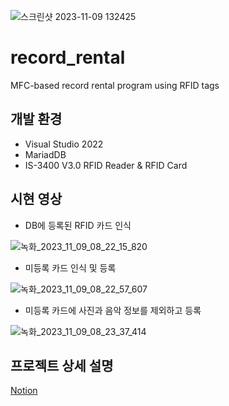 ![스크린샷 2023-11-09 132425](https://github.com/oz971124/record_rental/assets/121711809/7d6aca2d-25f5-453d-86c1-706c0e121537)

# record_rental
MFC-based record rental program using RFID tags

## 개발 환경
- Visual Studio 2022
- MariadDB
- IS-3400 V3.0 RFID Reader & RFID Card

## 시현 영상
- DB에 등록된 RFID 카드 인식

![녹화_2023_11_09_08_22_15_820](https://github.com/oz971124/record_rental/assets/121711809/74330e22-d5af-478d-b4fe-67d083e296e6)

- 미등록 카드 인식 및 등록

![녹화_2023_11_09_08_22_57_607](https://github.com/oz971124/record_rental/assets/121711809/4b2b231a-f16f-4030-b0b0-ad0e293c14ad)

- 미등록 카드에 사진과 음악 정보를 제외하고 등록

![녹화_2023_11_09_08_23_37_414](https://github.com/oz971124/record_rental/assets/121711809/ed474597-5253-4611-9e83-d8d431e2eace)

## 프로젝트 상세 설명
[Notion](https://www.notion.so/MFC-df662602f0f74cdca958314f64d74af9?pvs=4)
